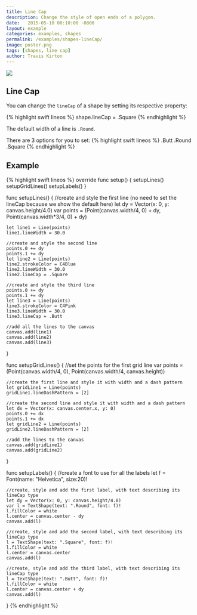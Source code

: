 ```yaml
---
title: Line Cap
description: Change the style of open ends of a polygon.
date:   2015-05-10 00:10:00 -0800
layout: example
categories: examples, shapes
permalink: /examples/shapes-lineCap/
image: poster.png
tags: [shapes, line cap]
author: Travis Kirton
---
```

![](lineCap.png)

## Line Cap
You can change the `lineCap` of a shape by setting its respective property:

{% highlight swift lineos %}
shape.lineCap = .Square
{% endhighlight %}

The default width of a line is `.Round`.

There are 3 options for you to set:
{% highlight swift lineos %}
.Butt
.Round
.Square
{% endhighlight %}

## Example
{% highlight swift lineos %}
override func setup() {
    setupLines()
    setupGridLines()
    setupLabels()
}

func setupLines() {
    //create and style the first line (no need to set the lineCap because we show the default here)
    let dy = Vector(x: 0, y: canvas.height/4.0)
    var points = (Point(canvas.width/4, 0) + dy, Point(canvas.width*3/4, 0) + dy)

    let line1 = Line(points)
    line1.lineWidth = 30.0

    //create and style the second line
    points.0 += dy
    points.1 += dy
    let line2 = Line(points)
    line2.strokeColor = C4Blue
    line2.lineWidth = 30.0
    line2.lineCap = .Square

    //create and style the third line
    points.0 += dy
    points.1 += dy
    let line3 = Line(points)
    line3.strokeColor = C4Pink
    line3.lineWidth = 30.0
    line3.lineCap = .Butt

    //add all the lines to the canvas
    canvas.add(line1)
    canvas.add(line2)
    canvas.add(line3)
}

func setupGridLines() {
    //set the points for the first grid line
    var points = (Point(canvas.width/4, 0), Point(canvas.width/4, canvas.height))

    //create the first line and style it with width and a dash pattern
    let gridLine1 = Line(points)
    gridLine1.lineDashPattern = [2]

    //create the second line and style it with width and a dash pattern
    let dx = Vector(x: canvas.center.x, y: 0)
    points.0 += dx
    points.1 += dx
    let gridLine2 = Line(points)
    gridLine2.lineDashPattern = [2]

    //add the lines to the canvas
    canvas.add(gridLine1)
    canvas.add(gridLine2)
}

func setupLabels() {
    //create a font to use for all the labels
    let f = Font(name: "Helvetica", size:20)!

    //create, style and add the first label, with text describing its lineCap type
    let dy = Vector(x: 0, y: canvas.height/4.0)
    var l = TextShape(text: ".Round", font: f)!
    l.fillColor = white
    l.center = canvas.center - dy
    canvas.add(l)

    //create, style and add the second label, with text describing its lineCap type
    l = TextShape(text: ".Square", font: f)!
    l.fillColor = white
    l.center = canvas.center
    canvas.add(l)

    //create, style and add the third label, with text describing its lineCap type
    l = TextShape(text: ".Butt", font: f)!
    l.fillColor = white
    l.center = canvas.center + dy
    canvas.add(l)
}
{% endhighlight %}
